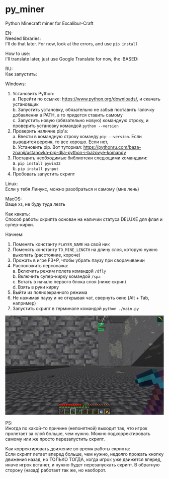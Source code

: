 # py_miner
Python Minecraft miner for Excalibur-Craft

EN:  
Needed libraries:  
I'll do that later. For now, look at the errors, and use `pip install`

How to use:  
I'll translate later, just use Google Translate for now, thx :BASED:

RU:  
Как запустить:  
  
Windows:  
1. Установить Python:  
    a. Перейти по ссылке: https://www.python.org/downloads/, и скачать установщик  
    b. Запустить установку, обязательно не забыв поставить галочку добавления в PATH, а то придется ставить самому  
    c. Запустить новую (обязательно новую) командную строку, и проверить установку командой `python --version`  
2. Проверить наличие pip'a:  
    a. Ввести в командную строку команду `pip --version`. Если выводится версия, то все хорошо. Если нет,  
    b. Установить pip. Вот туториал: https://pythonru.com/baza-znanij/ustanovka-pip-dlja-python-i-bazovye-komandy  
3. Поставить необходимые библиотеки следющими командами:  
    a. `pip install pywin32`  
    b. `pip install pynput`  
4. Пробовать запустить скрипт  
  
Linux:  
Если у тебя Линукс, можно разобраться и самому (мне лень)  
  
MacOS:  
Ваще хз, не буду туда лезть  
  
Как какать:  
Способ работы скрипта основан на наличии статуса DELUXE для флая и супер-кирки.

Начнем:  
1. Поменять константу `PLAYER_NAME` на свой ник  
2. Поменять константу `TO_MINE_LENGTH` на длину слоя, которую нужно выкопать (расстояние, короче)  
3. Прожать в игре F3+P, чтобы убрать паузу при сворачивании  
4. Расположить персонажа:  
    a. Включить режим полета командой `/dfly`  
    b. Включить супер-кирку командой `/spa`  
    с. Встать в начало первого блока слоя (ниже скрин)  
    d. Взять в руки кирку  
5. Выйти из полноэкранного режима  
6. Не нажимая паузу и не открывая чат, свернуть окно (Alt + Tab, например)  
7. Запустить скрипт в терминале командой `python ./main.py`  

![Alt text](alignment.png)

PS:  
Иногда по какой-то причине (непонятной) выходит так, что игрок пролетает за слой больше, чем нужно. Можно подкорректировать самому или же просто перезапустить скрипт.

Как корректировать движение во время работы скрипта:  
Если скрипт летает вперед больше, чем нужно, недолго прожать кнопку движения назад, но ТОЛЬКО ТОГДА, когда игрок уже движется вперед, иначе игрок встанет, и нужно будет перезапускать скрипт. В обратную сторону (назад) работает так же, но наоборот.